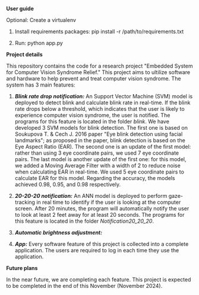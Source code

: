 **User guide**

Optional: Create a virtualenv

1. Install requirements packages: pip install -r /path/to/requirements.txt

2. Run: python app.py

**Project details**

This repository contains the code for a research project "Embedded System for Computer Vision Syndrome Relief." This project aims to ultilize software and hardware to help prevent and treat computer vision syndrome. The system has 3 main features:

1. **_Blink rate drop notification:_** An Support Vector Machine (SVM) model is deployed to detect blink and calculate blink rate in real-time. If the blink rate drops below a threshold, which indicates that the user is likely to experience computer vision syndrome, the user is notified. The programs for this feature is located in the folder _blink_. We have developed 3 SVM models for blink detection. The first one is based on Soukupova T. & Cech J. 2016 paper "Eye blink detection using facial landmarks"; as proposed in the paper, blink detection is based on the Eye Aspect Ratio (EAR). The second one is an update of the first model: rather than using 3 eye coordinate pairs, we used 7 eye coordinate pairs. The last model is another update of the first one: for this model, we added a Moving Average Filter with a width of 2 to reduce noise when calculating EAR in real-time. We used 5 eye coordinate pairs to calculate EAR for this model. Regarding the accuracy, the models achieved 0.98, 0.95, and 0.98 respectively.

2. **_20-20-20 notification:_** An ANN model is deployed to perform gaze-tracking in real time to identify if the user is looking at the computer screen. After 20 minutes, the program will automatically notify the user to look at least 2 feet away for at least 20 seconds. The programs for this feature is located in the folder _Notification20_20_20_.

3. **_Automatic brightness adjustment:_**

4. **_App:_** Every software feature of this project is collected into a complete application. The users are required to log in each time they use the application.

**Future plans**

In the near future, we are completing each feature. This project is expected to be completed in the end of this November (November 2024).
